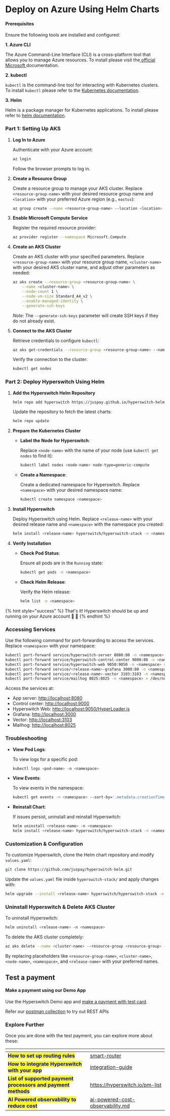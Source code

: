 # Deploy on Azure Using Helm Charts

#### Prerequisites

Ensure the following tools are installed and configured:

**1. Azure CLI**

The Azure Command-Line Interface (CLI) is a cross-platform tool that allows you to manage Azure resources. To install please visit the[ official Microsoft ](https://learn.microsoft.com/en-us/cli/azure/install-azure-cli)documentation.

**2. kubectl**

`kubectl` is the command-line tool for interacting with Kubernetes clusters. To install `kubectl` please refer to the [Kubernetes documentation](https://kubernetes.io/docs/tasks/tools/).

**3. Helm**

Helm is a package manager for Kubernetes applications. To install please refer to [helm documentation](https://helm.sh/docs/intro/install/#through-package-managers).

### **Part 1: Setting Up AKS**

1.  **Log In to Azure**

    Authenticate with your Azure account:

    ```bash
    az login
    ```

    Follow the browser prompts to log in.
2.  **Create a Resource Group**

    Create a resource group to manage your AKS cluster. Replace `<resource-group-name>` with your desired resource group name and `<location>` with your preferred Azure region (e.g., `eastus`):

    ```bash
    az group create --name <resource-group-name> --location <location>
    ```
3.  **Enable Microsoft Compute Service**

    Register the required resource provider:

    ```bash
    az provider register --namespace Microsoft.Compute
    ```
4.  **Create an AKS Cluster**

    Create an AKS cluster with your specified parameters. Replace `<resource-group-name>` with your resource group name, `<cluster-name>` with your desired AKS cluster name, and adjust other parameters as needed:

    ```bash
    az aks create --resource-group <resource-group-name> \
        --name <cluster-name> \
        --node-count 1 \
        --node-vm-size Standard_A4_v2 \
        --enable-managed-identity \
        --generate-ssh-keys
    ```

    _Note_: The `--generate-ssh-keys` parameter will create SSH keys if they do not already exist.
5.  **Connect to the AKS Cluster**

    Retrieve credentials to configure `kubectl`:

    ```bash
    az aks get-credentials --resource-group <resource-group-name> --name <cluster-name>
    ```

    Verify the connection to the cluster:

    ```bash
    kubectl get nodes
    ```

### **Part 2: Deploy Hyperswitch Using Helm**

1.  **Add the Hyperswitch Helm Repository**

    ```bash
    helm repo add hyperswitch https://juspay.github.io/hyperswitch-helm
    ```

    Update the repository to fetch the latest charts:

    ```bash
    helm repo update
    ```
2. **Prepare the Kubernetes Cluster**
   *   **Label the Node for Hyperswitch**:

       Replace `<node-name>` with the name of your node (use `kubectl get nodes` to find it):

       ```bash
       kubectl label nodes <node-name> node-type=generic-compute
       ```
   *   **Create a Namespace**:

       Create a dedicated namespace for Hyperswitch. Replace `<namespace>` with your desired namespace name:

       ```bash
       kubectl create namespace <namespace>
       ```
3.  **Install Hyperswitch**

    Deploy Hyperswitch using Helm. Replace `<release-name>` with your desired release name and `<namespace>` with the namespace you created:

    ```bash
    helm install <release-name> hyperswitch/hyperswitch-stack -n <namespace>
    ```
4. **Verify Installation**
   *   **Check Pod Status**:

       Ensure all pods are in the `Running` state:

       ```bash
       kubectl get pods -n <namespace>
       ```
   *   **Check Helm Release**:

       Verify the Helm release:

       ```bash
       helm list -n <namespace>
       ```

{% hint style="success" %}
That's it! Hyperswitch should be up and running on your Azure account 🎉 🎉
{% endhint %}

### **Accessing Services**

Use the following command for port-forwarding to access the services. Replace `<namespace>` with your namespace:

```bash
kubectl port-forward service/hyperswitch-server 8080:80 -n <namespace> > /dev/null 2>&1 & \
kubectl port-forward service/hyperswitch-control-center 9000:80 -n <namespace> > /dev/null 2>&1 & \
kubectl port-forward service/hyperswitch-web 9050:9050 -n <namespace> > /dev/null 2>&1 & \
kubectl port-forward service/<release-name>-grafana 3000:80 -n <namespace> > /dev/null 2>&1 & \
kubectl port-forward service/<release-name>-vector 3103:3103 -n <namespace> > /dev/null 2>&1 & \
kubectl port-forward service/mailhog 8025:8025 -n <namespace> > /dev/null 2>&1 &
```

Access the services at:

* App server: [http://localhost:8080](http://localhost:8080)
* Control center: [http://localhost:9000](http://localhost:9000)
* Hyperswitch Web: [http://localhost:9050/HyperLoader.js](http://localhost:9050/HyperLoader.js)
* Grafana: [http://localhost:3000](http://localhost:3000)
* Vector: [http://localhost:3103](http://localhost:3103)
* Mailhog: [http://localhost:8025](http://localhost:8025)

### **Troubleshooting**

*   **View Pod Logs**:

    To view logs for a specific pod:

    ```bash
    kubectl logs <pod-name> -n <namespace>
    ```
*   **View Events**:

    To view events in the namespace:

    ```bash
    kubectl get events -n <namespace> --sort-by='.metadata.creationTimestamp'
    ```
*   **Reinstall Chart**:

    If issues persist, uninstall and reinstall Hyperswitch:

    ```bash
    helm uninstall <release-name> -n <namespace>
    helm install <release-name> hyperswitch/hyperswitch-stack -n <namespace>
    ```

### **Customization & Configuration**

To customize Hyperswitch, clone the Helm chart repository and modify `values.yaml`:

```sh
git clone https://github.com/juspay/hyperswitch-helm.git
```

Update the `values.yaml` file inside `hyperswitch-stack/` and apply changes with:

```sh
helm upgrade --install <release-name> hyperswitch/hyperswitch-stack -n <namespace>
```

### **Uninstall Hyperswitch & Delete AKS Cluster**

To uninstall Hyperswitch:

```sh
helm uninstall <release-name> -n <namespace>
```

To delete the AKS cluster completely:

```sh
az aks delete --name <cluster-name> --resource-group <resource-group> --yes --no-wai
```

By replacing placeholders like `<resource-group-name>`, `<cluster-name>`, `<node-name>`, `<namespace>`, and `<release-name>` with your preferred names.

## Test a payment

#### Make a payment using our Demo App

Use the Hyperswitch Demo app and [make a payment with test card](https://opensource.hyperswitch.io/hyperswitch-open-source/test-a-payment).

Refer our [postman collection](https://www.postman.com/hyperswitch/workspace/hyperswitch/folder/25176183-0103918c-6611-459b-9faf-354dee8e4437) to try out REST APIs

### Explore Further

Once you are done with the test payment, you can explore more about these:

<table data-card-size="large" data-view="cards"><thead><tr><th></th><th data-hidden data-card-target data-type="content-ref"></th></tr></thead><tbody><tr><td><mark style="color:blue;"><strong>How to set up routing rules</strong></mark></td><td><a href="../../explore-hyperswitch/payment-orchestration/smart-router/">smart-router</a></td></tr><tr><td><mark style="color:blue;"><strong>How to integrate Hyperswitch with your app</strong></mark></td><td><a href="../../explore-hyperswitch/merchant-controls/integration-guide/">integration-guide</a></td></tr><tr><td><mark style="color:blue;"><strong>List of supported payment processors and payment methods</strong></mark></td><td><a href="https://hyperswitch.io/pm-list">https://hyperswitch.io/pm-list</a></td></tr><tr><td><mark style="color:blue;"><strong>AI Powered observability to reduce cost</strong></mark></td><td><a href="../../about-hyperswitch/payments-modules/ai-powered-cost-observability.md">ai-powered-cost-observability.md</a></td></tr></tbody></table>
